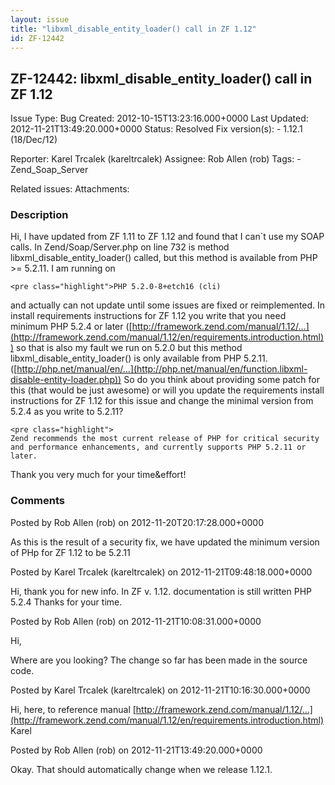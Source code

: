 ```yaml
---
layout: issue
title: "libxml_disable_entity_loader() call in ZF 1.12"
id: ZF-12442
---
```


ZF-12442: libxml\_disable\_entity\_loader() call in ZF 1.12
-----------------------------------------------------------

 Issue Type: Bug Created: 2012-10-15T13:23:16.000+0000 Last Updated: 2012-11-21T13:49:20.000+0000 Status: Resolved Fix version(s): - 1.12.1 (18/Dec/12)
 
 Reporter:  Karel Trcalek (kareltrcalek)  Assignee:  Rob Allen (rob)  Tags: - Zend\_Soap\_Server
 
 Related issues: 
 Attachments: 
### Description

Hi, I have updated from ZF 1.11 to ZF 1.12 and found that I can`t use my SOAP calls. In Zend/Soap/Server.php on line 732 is method libxml\_disable\_entity\_loader() called, but this method is available from PHP >= 5.2.11. I am running on

 
    <pre class="highlight">PHP 5.2.0-8+etch16 (cli)


and actually can not update until some issues are fixed or reimplemented. In install requirements instructions for ZF 1.12 you write that you need minimum PHP 5.2.4 or later ([http://framework.zend.com/manual/1.12/…](http://framework.zend.com/manual/1.12/en/requirements.introduction.html)) so that is also my fault we run on 5.2.0 but this method libxml\_disable\_entity\_loader() is only available from PHP 5.2.11. ([http://php.net/manual/en/…](http://php.net/manual/en/function.libxml-disable-entity-loader.php)) So do you think about providing some patch for this (that would be just awesome) or will you update the requirements install instructions for ZF 1.12 for this issue and change the minimal version from 5.2.4 as you write to 5.2.11?

 
    <pre class="highlight">
    Zend recommends the most current release of PHP for critical security and performance enhancements, and currently supports PHP 5.2.11 or later.


Thank you very much for your time&effort!

 

 

### Comments

Posted by Rob Allen (rob) on 2012-11-20T20:17:28.000+0000

As this is the result of a security fix, we have updated the minimum version of PHp for ZF 1.12 to be 5.2.11

 

 

Posted by Karel Trcalek (kareltrcalek) on 2012-11-21T09:48:18.000+0000

Hi, thank you for new info. In ZF v. 1.12. documentation is still written PHP 5.2.4 Thanks for your time.

 

 

Posted by Rob Allen (rob) on 2012-11-21T10:08:31.000+0000

Hi,

Where are you looking? The change so far has been made in the source code.

 

 

Posted by Karel Trcalek (kareltrcalek) on 2012-11-21T10:16:30.000+0000

Hi, here, to reference manual [http://framework.zend.com/manual/1.12/…](http://framework.zend.com/manual/1.12/en/requirements.introduction.html) Karel

 

 

Posted by Rob Allen (rob) on 2012-11-21T13:49:20.000+0000

Okay. That should automatically change when we release 1.12.1.

 

 